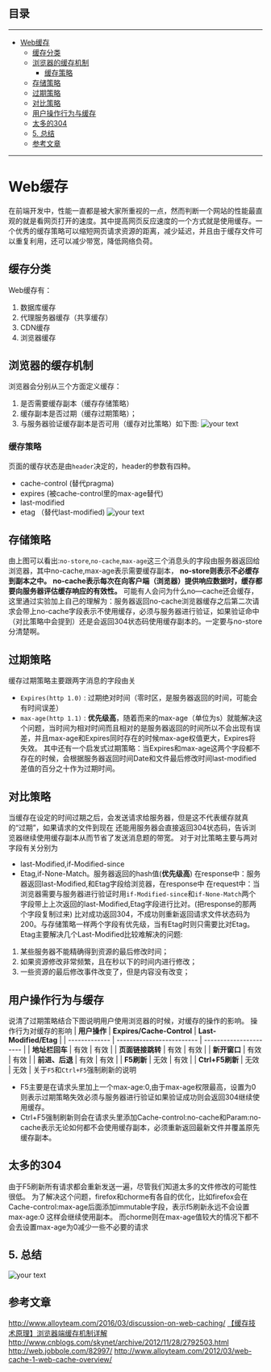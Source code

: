 ## 目录
---
- [Web缓存](#Web缓存)
  - [缓存分类](#缓存分类)
  - [浏览器的缓存机制](#浏览器的缓存机制)
    - [缓存策略](#缓存策略)
  - [存储策略](#存储策略)
  - [过期策略](#过期策略)
  - [对比策略](#对比策略)
  - [用户操作行为与缓存](#用户操作行为与缓存)
  - [太多的304](#太多的304)
  - [5. 总结](#5-总结)
  - [参考文章](#参考文章)
---

# Web缓存
在前端开发中，性能一直都是被大家所重视的一点，然而判断一个网站的性能最直观的就是看网页打开的速度。其中提高网页反应速度的一个方式就是使用缓存。一个优秀的缓存策略可以缩短网页请求资源的距离，减少延迟，并且由于缓存文件可以重复利用，还可以减少带宽，降低网络负荷。
## 缓存分类
Web缓存有：
1. 数据库缓存
2. 代理服务器缓存（共享缓存）
3. CDN缓存
4. 浏览器缓存
## 浏览器的缓存机制
浏览器会分别从三个方面定义缓存：
1. 是否需要缓存副本（缓存存储策略）
2. 缓存副本是否过期（缓存过期策略）；
3. 与服务器验证缓存副本是否可用（缓存对比策略）如下图:
![your text](http://o7bk1ffzo.bkt.clouddn.com/1500796319004)
### 缓存策略
页面的缓存状态是由`header`决定的，header的参数有四种。
- cache-control (替代pragma)
- expires (被cache-control里的max-age替代)
- last-modified
- etag （替代last-modified)
![your text](http://o7bk1ffzo.bkt.clouddn.com/1500797355879)
## 存储策略
由上图可以看出:`no-store`,`no-cache`,`max-age`这三个消息头的字段由服务器返回给浏览器，其中no-cache,max-age表示需要缓存副本，
**no-store则表示不必缓存到副本之中。**
**no-cache表示每次在向客户端（浏览器）提供响应数据时，缓存都要向服务器评估缓存响应的有效性。**
可能有人会问为什么no—cache还会缓存，这里通过实验加上自己的理解为：服务器返回no-cache浏览器缓存之后第二次请求会带上no-cache字段表示不使用缓存，必须与服务器进行验证，如果验证命中（对比策略中会提到）还是会返回304状态码使用缓存副本的。一定要与no-store分清楚啊。
## 过期策略
缓存过期策略主要跟两字消息的字段由关
- `Expires(http 1.0)` : 过期绝对时间（零时区，是服务器返回的时间，可能会有时间误差）
- `max-age(http 1.1)` : **优先级高**，随着而来的max-age（单位为s）就能解决这个问题，当时间为相对时间而且相对的是服务器返回的时间所以不会出现有误差，并且max-age和Expires同时存在的时候max-age权值更大，Expires将失效。
其中还有一个启发式过期策略：当Expires和max-age这两个字段都不存在的时候，会根据服务器返回时间Date和文件最后修改时间last-modified差值的百分之十作为过期时间。
## 对比策略
当缓存在设定的时间过期之后，会发送请求给服务器，但是这不代表缓存就真的“过期”，如果请求的文件到现在 还能用服务器会直接返回304状态码，告诉浏览器继续使用缓存副本从而节省了发送消息题的带宽。
对于对比策略主要与两对字段有关分别为
- last-Modified,if-Modified-since
- Etag,if-None-Match。服务器返回的hash值(**优先级高**)
在response中：服务器返回last-Modified,和Etag字段给浏览器，在response中
在request中：当浏览器需要与服务器进行验证时用`if-Modified-since`和`if-None-Match`两个字段带上上次返回的last-Modified,Etag字段进行比对。(把response的那两个字段复制过来)
比对成功返回304，不成功则重新返回请求文件状态码为200。与存储策略一样两个字段有优先级，当有Etag时则只需要比对Etag。
Etag主要解决几个Last-Modified比较难解决的问题:
1. 某些服务器不能精确得到资源的最后修改时间；
2. 如果资源修改非常频繁，且在秒以下的时间内进行修改；
3. 一些资源的最后修改事件改变了，但是内容没有改变；
## 用户操作行为与缓存
说清了过期策略结合下图说明用户使用浏览器的时候，对缓存的操作的影响。
操作行为对缓存的影响
| **用户操作**      | **Expires/Cache-Control** | **Last-Modified/Etag** |
| ------------- | ------------------------- | ---------------------- |
| **地址栏回车**     | 有效                        | 有效                     |
| **页面链接跳转**    | 有效                        | 有效                     |
| **新开窗口**      | 有效                        | 有效                     |
| **前进、后退**     | 有效                        | 有效                     |
| **F5刷新**      | 无效                        | 有效                     |
| **Ctrl+F5刷新** | 无效                        | 无效                     |
关于`F5`和`Ctrl+F5`强制刷新的说明
- F5主要是在请求头里加上一个max-age:0,由于max-age权限最高，设置为0则表示过期策略失效必须与服务器进行验证如果验证成功则会返回304继续使用缓存。
- Ctrl+F5强制刷新则会在请求头里添加Cache-control:no-cache和Param:no-cache表示无论如何都不会使用缓存副本，必须重新返回最新文件并覆盖原先缓存副本。
## 太多的304
由于F5刷新所有请求都会重新发送一遍，尽管我们知道太多的文件修改的可能性很低。
为了解决这个问题，firefox和chorme有各自的优化，比如firefox会在Cache-control:max-age后面添加immutable字段，表示f5刷新永远不会设置max-age:0 这样会继续使用副本。
而chorme则在max-age值较大的情况下都不会去设置max-age为0减少一些不必要的请求
## 5. 总结
![your text](http://o7bk1ffzo.bkt.clouddn.com/1500799067808)
## 参考文章
http://www.alloyteam.com/2016/03/discussion-on-web-caching/
[【缓存技术原理】浏览器端缓存机制详解](http://blog.csdn.net/moshenglv/article/details/52020563)
http://www.cnblogs.com/skynet/archive/2012/11/28/2792503.html
http://web.jobbole.com/82997/
http://www.alloyteam.com/2012/03/web-cache-1-web-cache-overview/
